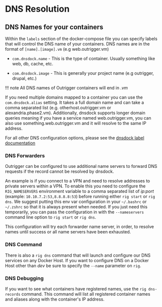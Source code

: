 # DNS Resolution

## DNS Names for your containers

Within the `labels` section of the docker-compose file you can specify labels that will control the DNS name of your 
containers.  DNS names are in the format of `[name].[image].vm` (e.g web.outrigger.vm)  

* `com.dnsdock.name` - This is the type of container. Usually something like web, db, cache, etc.

* `com.dnsdock.image` - This is generally your project name (e.g outrigger, drupal, etc.)

!!! note
    All DNS names of Outrigger containers will end in *.vm*

If you need multiple domains mapped to a container you can use the `com.dnsdock.alias` setting. It takes a full domain 
name and can take a comma separated list (e.g. otherhost.outrigger.vm or alexandria.phase2.vm). Additionally, dnsdock 
supports longer domain queries meaning if you have a service named web.outrigger.vm, you can also use 
something.web.outrigger.vm and it will resolve to the same IP address.

For all other DNS configuration options, please see the [dnsdock label documentation](https://github.com/aacebedo/dnsdock#overrides-with-docker-labels)

### DNS Forwarders

Outrigger can be configured to use additional name servers to forward DNS requests if the record cannot be resolved by dnsdock.

An example is if you connect to a VPN and need to resolve addresses to private servers within a VPN.  To enable this you 
need to configure the `RIG_NAMESERVERS` environment variable to a comma separated list of _ip:port_ 
(example: `10.10.7.2:53,8.8.8.8:53`) before running either `rig start` or `rig dns`. We suggest putting this 
env var configuration in your `~/.bashrc` or `~/.zshrc` so that it is always present when needed.  If you just need this 
temporarily, you can pass the configuration in with the `--nameservers` command line option to `rig start` or `rig dns`. 

This configuration will try each forwarder name server, in order, to resolve names until success or all name servers 
have been exhausted.

### DNS Command

There is also a `rig dns` command that will launch and configure our DNS services on any Docker Host. If you want to 
configure DNS on a Docker Host other than _dev_ be sure to specify the `--name` parameter on `rig`.

### DNS Debugging

If you want to see what containers have registered names, use the `rig dns-records` command. This command will list 
all registered container names and aliases along with the container's IP address.
